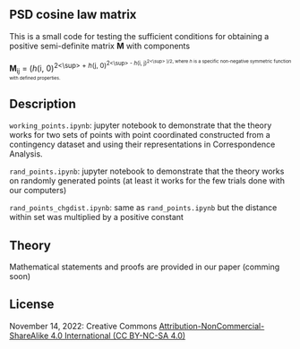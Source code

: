 ## PSD cosine law matrix
This is a small code for testing the sufficient conditions for obtaining a positive semi-definite matrix **M** with components

**M**<sub>ij</sub> = (*h*(i, 0)<sup>2<\sup> + *h*(j, 0)<sup>2<\sup>  - *h*(i, j)<sup>2<\sup> )/2, where *h* is a specific non-negative symmetric function with defined properties.

## Description
`working_points.ipynb`: jupyter notebook to demonstrate that the theory works for two sets of points with point coordinated constructed from a contingency dataset and using their representations in Correspondence Analysis.

`rand_points.ipynb`: jupyter notebook to demonstrate that the theory works on randomly generated points (at least it works for the few trials done with our computers)

`rand_points_chgdist.ipynb`: same as `rand_points.ipynb` but the distance within set was multiplied by a positive constant

## Theory
Mathematical statements and proofs are provided in our paper (comming soon)

## License
November 14, 2022: Creative Commons [Attribution-NonCommercial-ShareAlike 4.0 International (CC BY-NC-SA 4.0)](https://creativecommons.org/licenses/by-nc-sa/4.0/)
